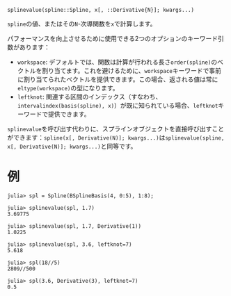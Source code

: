```
splinevalue(spline::Spline, x[, ::Derivative{N}]; kwargs...)
```

`spline`の値、またはその`N`-次導関数を`x`で計算します。

パフォーマンスを向上させるために使用できる2つのオプションのキーワード引数があります：

  * `workspace`: デフォルトでは、関数は計算が行われる長さ`order(spline)`のベクトルを割り当てます。これを避けるために、`workspace`キーワードで事前に割り当てられたベクトルを提供できます。この場合、返される値は常に`eltype(workspace)`の型になります。
  * `leftknot`: 関連する区間のインデックス（すなわち、`intervalindex(basis(spline), x)`）が既に知られている場合、`leftknot`キーワードで提供できます。

`splinevalue`を呼び出す代わりに、スプラインオブジェクトを直接呼び出すことができます：`spline(x[, Derivative(N)]; kwargs...)`は`splinevalue(spline, x[, Derivative(N)]; kwargs...)`と同等です。

# 例

```jldoctest
julia> spl = Spline(BSplineBasis(4, 0:5), 1:8);

julia> splinevalue(spl, 1.7)
3.69775

julia> splinevalue(spl, 1.7, Derivative(1))
1.0225

julia> splinevalue(spl, 3.6, leftknot=7)
5.618

julia> spl(18//5)
2809//500

julia> spl(3.6, Derivative(3), leftknot=7)
0.5
```
